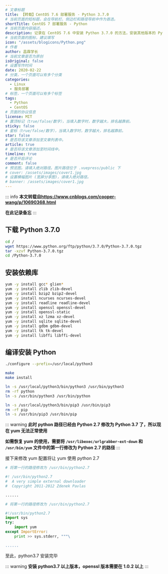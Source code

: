 ```yaml
---
# 文章标题
title: 【转载】CentOS 7.6 部署服务 - Python 3.7.0
# 当前页面的短标题，会在导航栏、侧边栏和路径导航中作为首选。
shortTitle: CentOS 7 部署服务 - Python
# 当前页面内容描述。
description: 记录在 CentOS 7.6 中安装 Python 3.7.0 的方法，安装其他版本的 Python 时亦可参考执行
# 当前页面的图标，建议填写
icon: "/assets/blogicons/Python.png"
# 作者
author: 昌霖学长
# 当前文章是否为原创
isOriginal: false
# 设置写作时间
date: 2020-02-22
# 分类，一个页面可以有多个分类
categories: 
  - Linux
  - 服务部署
# 标签，一个页面可以有多个标签
tags: 
  - Python
  - CentOS
# 页面的协议信息
license: MIT 
# 置顶标记（true/false/数字），当填入数字时，数字越大，排名越靠前。
sticky: false
# 星标（true/false/数字），当填入数字时，数字越大，排名越靠前。
star: false
# 是否将该文章添加至文章列表中。
article: true
# 是否将该文章添加至时间线中。
timeline: true
# 是否开启评论
comment: false
# 预览图。请填入绝对路径。图片路径位于 .vuepress/public 下
# cover: /assets/images/cover1.jpg
# 设置横幅图片 (宽屏分享图)，请填入绝对路径。
# banner: /assets/images/cover1.jpg
---
```


::: info
**本文转载自<https://www.cnblogs.com/cooper-wang/p/10690368.html>**

**在此记录备忘**
:::

## 下载 Python 3.7.0

```bash
cd /                                                                   # 进入根目录
wget https://www.python.org/ftp/python/3.7.0/Python-3.7.0.tgz          # 下载python3.7
tar -xzvf Python-3.7.0.tgz                                             # 解压到当前目录
cd /Python-3.7.0                                                       # 进入解压文件
```

## 安装依赖库

```bash
yum -y install gcc* glien*
yum -y install zlib zlib-devel
yum -y install bzip2 bzip2-devel
yum -y install ncurses ncurses-devel
yum -y install readline readline-devel
yum -y install openssl openssl-devel
yum -y install openssl-static
yum -y install xz lzma xz-devel
yum -y install sqlite sqlite-devel
yum -y install gdbm gdbm-devel
yum -y install tk tk-devel
yum -y install libffi libffi-devel
```

## 编译安装 Python

```bash
./configure --prefix=/usr/local/python3                                # 指定安装路径

make                                                                   # 编译
make install                                                           # 安装

ln -s /usr/local/python3/bin/python3 /usr/bin/python3                  # 建立 python3 的软链接
rm -rf python                                                          # 删除系统自带 python 链接
ln -s /usr/bin/python3 /usr/bin/python                                 # 建立 python 的软链接，此时键入 python 即进入python3.7 的环境，此举会导致 yum 无法使用，如果介意可以不执行此命令。

ln -s /usr/local/python3/bin/pip3 /usr/bin/pip3                        # 建立 pip3 的软链接
rm -rf pip
ln -s /usr/bin/pip3 /usr/bin/pip
```

::: warning
**此时 python 路径已经由 Python 2.7 修改为 Python 3.7 了，所以现在 yum 无法正常使用**

**如需恢复 yum 的使用，需要将 `/usr/libexec/urlgrabber-ext-down` 和 `/usr/bin/yum` 文件中的第一行修改为 Python 2.7 的路径**
:::

接下来修改 yum 配置将让 yum 使用 python 2.7

```python title="/usr/libexec/urlgrabber-ext-down"
# 将第一行的路径修改为 /usr/bin/python2.7

#! /usr/bin/python2.7
#  A very simple external downloader
#  Copyright 2011-2012 Zdenek Pavlas

......
```

```python title="/usr/bin/yum"
# 将第一行的路径修改为 /usr/bin/python2.7

#!/usr/bin/python2.7
import sys
try:
    import yum
except ImportError:
    print >> sys.stderr, """\

......
```

至此，python3.7 安装完毕

::: warning
**安装 python3.7 以上版本，openssl 版本需要在 1.0.2 以上**
:::
